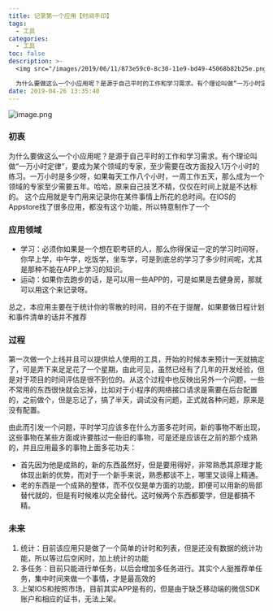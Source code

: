 ```yaml
---
title: 记录第一个应用【时间手印】
tags:
  - 工具
categories:
  - 工具
toc: false
description: >-
  <img src="/images/2019/06/11/873e59c0-8c30-11e9-bd49-45068b82b25e.png"></img>

  为什么要做这么一个小应用呢？是源于自己平时的工作和学习需求。有个理论叫做“一万小时定律”，要成为某个领域的专家，至少需要在改方面投入1万个小时的练习。一万小时是多少呀，如果每天工作八个小时，一周工作五天，那么成为一个领域的专家至少需要五年。哈哈，原来自己技艺不精，仅仅在时间上就是不达标的。
date: 2019-04-26 13:35:40
---
```


![image.png](/images/2019/06/11/873e59c0-8c30-11e9-bd49-45068b82b25e.png)
### 初衷
为什么要做这么一个小应用呢？是源于自己平时的工作和学习需求。有个理论叫做“一万小时定律”，要成为某个领域的专家，至少需要在改方面投入1万个小时的练习。一万小时是多少呀，如果每天工作八个小时，一周工作五天，那么成为一个领域的专家至少需要五年。哈哈，原来自己技艺不精，仅仅在时间上就是不达标的。
这个应用就是专门用来记录你在某件事情上所花的总时间。在IOS的Appstore找了很多应用，都没有这个功能，所以特意制作了一个

### 应用领域
- 学习：必须你如果是一个想在职考研的人，那么你得保证一定的学习时间呀，你早上学，中午学，吃饭学，坐车学，可是到底总的学习了多少时间呢，尤其是那种不能在APP上学习的知识。
- 运动：如果你去跑步的话，是可以用一些APP的，可是如果是去健身房，那就可以用这个来记录呀。

总之，本应用主要在于统计你的零散的时间，目的不在于提醒，如果要做日程计划和事件清单的话并不推荐

### 过程
第一次做一个上线并且可以提供给人使用的工具，开始的时候本来预计一天就搞定了，可是弄下来足足花了一个星期，由此可见，虽然已经有了几年的开发经验，但是对于项目的时间评估是很不到位的。从这个过程中也反映出另外一个问题，一些不常用的东西很快就会忘掉，比如对于小程序的网络接口请求是需要在后台配置的，之前做个，但是忘记了，搞了半天，调试没有问题，正式就各种问题，原来是没有配置。

由此而引发一个问题，平时学习应该多在什么方面多花时间，新的事物不断出现，这些事物在某些方面或许要胜过一些旧的事物，可是还是应该在之前的那个成熟的，并且应用最多的事物上面多花功夫：
- 首先因为他是成熟的，新的东西虽然好，但是要用得好，非常熟悉其原理才能体现出新的优势，而对于一个新手来说，熟悉都谈不上，哪里又谈得上精通。
- 老的东西是一个成熟的整体，而不仅仅是单方面的功能，即便可以用新的局部替代就的，但是有时候难以完全替代。这时候两个东西都要学，但是都搞不精。

### 未来
1. 统计：目前该应用只是做了一个简单的计时和列表，但是还没有数据的统计功能，所以等过后空闲时，加上统计的功能
2. 多任务：目前只能进行单任务，以后会增加多任务进行。其实个人挺推荐单任务，集中时间来做一个事情，才是最高效的
3. 上架IOS和按照市场，目前其实APP是有的，但是由于缺乏移动端的微信SDK账户和相应的证书，无法上架。